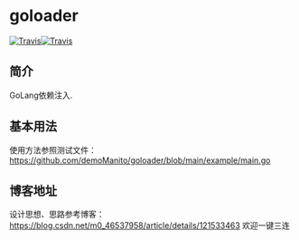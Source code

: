 # goloader
[![Travis](https://img.shields.io/badge/language-Go-red.svg)]()[![Travis](https://goreportcard.com/badge/github.com/demoManito/goloader)]()


## 简介
GoLang依赖注入.


## 基本用法
使用方法参照测试文件：https://github.com/demoManito/goloader/blob/main/example/main.go <br>

## 博客地址
设计思想、思路参考博客：https://blog.csdn.net/m0_46537958/article/details/121533463 欢迎一键三连
